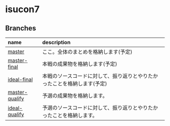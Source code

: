 # isucon7

## Branches

|name            |description |
|:---------------|:---|
|[master](https://github.com/TatsuyaYamamoto/isucon7-nodejs/)  |ここ。全体のまとめを格納します(予定)|
|[master-final]()    |本戦の成果物を格納します(予定)  |
|[ideal-final]()     |本戦のソースコードに対して、振り返りとやりたかったことを格納します(予定)  |
|[master-qualify](https://github.com/TatsuyaYamamoto/isucon7-nodejs/tree/master-qualify)  |予選の成果物を格納します。|
|[ideal-qualify](https://github.com/TatsuyaYamamoto/isucon7-nodejs/tree/ideal-qualify)   |予選のソースコードに対して、振り返りとやりたかったことを格納します。|